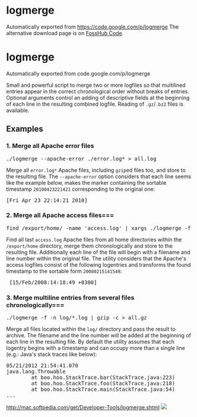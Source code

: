 # logmerge
Automatically exported from https://code.google.com/p/logmerge
The alternative download page is on [FossHub Code](http://code.fosshub.com/logmerge/downloads).

# logmerge
Automatically exported from code.google.com/p/logmerge

Small and powerful script to merge two or more logfiles so that multilined entries appear in the correct chronological order without breaks of entries. Optional arguments control an adding of descriptive fields at the beginning of each line in the resulting combined logfile. Reading of `.gz`/`.bz2` files is available.

## Examples

### 1. Merge all Apache error files

<pre>
./logmerge --apache-error ./error.log* > all.log
</pre>

Merge all `error.log*` Apache files, including `gzip`ed files too, and store to the resulting file. The `--apache-error` option considers that each line seems like the example below, makes the marker containing the sortable timestamp `20100423221421` corresponding to the original one:

<pre>
[Fri Apr 23 22:14:21 2010] <the rest of the entry>
</pre>

### 2. Merge all Apache access files===

<pre>
find /export/home/ -name 'access.log' | xargs ./logmerge -f -n --apache-access > all.log
</pre>

Find all last `access.log` Apache files from all home directories within the `/export/home` directory, merge them chronologically and store to the resulting file. Additionally each line of the file will begin with a filename and line number within the original file. 
The utility considers that the Apache's access logfiles consist of the following logentries and transforms the found timestamp to the sortable form `20080215141549`: 

<pre>
<the begin of the entry> [15/Feb/2008:14:18:49 +0300] <the rest of the entry>
</pre>

### 3. Merge multiline entries from several files chronologically===

<pre>
./logmerge -f -n log/*.log | gzip -c > all.gz
</pre>

Merge all files located within the `log/` directory and pass the result to archive. The filename and the line number will be added at the beginning of each line in the resulting file. By default the utility assumes that each logentry begins with a timestamp and can occupy more than a single line (e.g.: Java's stack traces like below): 

<pre>
05/21/2012 21:54:41.070 <the rest of the entry>
java.lang.Throwable
        at boo.hoo.StackTrace.bar(StackTrace.java:223)
        at boo.hoo.StackTrace.foo(StackTrace.java:218)
        at boo.hoo.StackTrace.main(StackTrace.java:54)
...
</pre>

<http://mac.softpedia.com/get/Developer-Tools/logmerge.shtml>
![](http://s1.softpedia-static.com/base_img/softpedia_free_award_f.gif)
